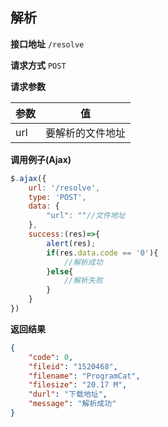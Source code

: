 ## 解析

**接口地址** ` /resolve `

**请求方式** ` POST `

**请求参数** 
 
| 参数 | 值 |
|-----|-----|
| url | 要解析的文件地址 |

**调用例子(Ajax)**

```JavaScript
$.ajax({
    url: '/resolve',
    type: 'POST',
    data: {
        "url": ""//文件地址
    },
    success:(res)=>{
        alert(res);
        if(res.data.code == '0'){
            //解析成功
        }else{
            //解析失败
        }
    }
})
```

**返回结果**

```json
{
    "code": 0,
    "fileid": "1520468",
    "filename": "ProgramCat",
    "filesize": "20.17 M",
    "durl": "下载地址",
    "message": "解析成功"
}
```